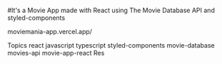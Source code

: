 #It's a Movie App made with React using The Movie Database API and styled-components

moviemania-app.vercel.app/


Topics
react javascript typescript styled-components movie-database movies-api movie-app-react
Res
